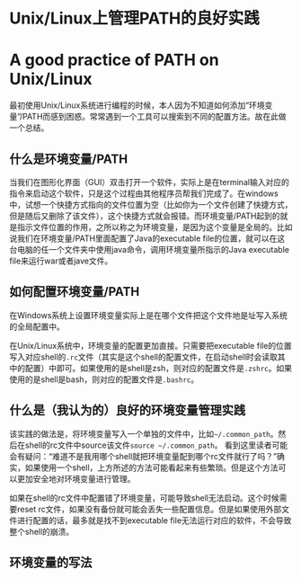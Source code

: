 # Unix/Linux上管理PATH的良好实践

# A good practice of PATH on Unix/Linux

最初使用Unix/Linux系统进行编程的时候，本人因为不知道如何添加“环境变量”/PATH而感到困惑。常常遇到一个工具可以搜索到不同的配置方法。故在此做一个总结。

## 什么是环境变量/PATH

当我们在图形化界面（GUI）双击打开一个软件，实际上是在terminal输入对应的指令来启动这个软件，只是这个过程由其他程序员帮我们完成了。在windows中，试想一个快捷方式指向的文件位置为空（比如你为一个文件创建了快捷方式，但是随后又删除了该文件），这个快捷方式就会报错。而环境变量/PATH起到的就是指示文件位置的作用，之所以称之为环境变量，是因为这个变量是全局的。比如说我们在环境变量/PATH里面配置了Java的executable file的位置，就可以在这台电脑的任一个文件夹中使用java命令，调用环境变量所指示的Java executable file来运行war或者jave文件。

## 如何配置环境变量/PATH

在Windows系统上设置环境变量实际上是在哪个文件把这个文件地是址写入系统的全局配置中。
<!-- 哪个文件 -->
在Unix/Linux系统中，环境变量的配置更加直接。只需要把executable file的位置写入对应shell的`.rc`文件（其实是这个shell的配置文件，在启动shell时会读取其中的配置）中即可。如果使用的是shell是zsh，则对应的配置文件是`.zshrc`。如果使用的是shell是bash，则对应的配置文件是`.bashrc`。

## 什么是（我认为的）良好的环境变量管理实践

该实践的做法是，将环境变量写入一个单独的文件中，比如`~/.common_path`。然后在shell的rc文件中source该文件`source ~/.common_path`。
看到这里读者可能会有疑问：“难道不是我用哪个shell就把环境变量配到哪个rc文件就行了吗？”确实，如果使用一个shell，上方所述的方法可能看起来有些繁琐。但是这个方法可以更加安全地对环境变量进行管理。

如果在shell的rc文件中配置错了环境变量，可能导致shell无法启动。这个时候需要reset rc文件，如果没有备份就可能会丢失一些配置信息。但是如果使用外部文件进行配置的话，最多就是找不到executable file无法运行对应的软件，不会导致整个shell的崩溃。



## 环境变量的写法
